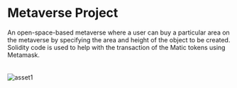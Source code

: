 # Metaverse Project
An open-space-based metaverse where a user can buy a particular area on the metaverse by specifying the area and height of the object to be created.<br/>
Solidity code is used to help with the transaction of the Matic tokens using Metamask.<br/><br/><br/>
![asset1](https://github.com/NishanthRN/Metaverse/assets/83583999/b2afd679-d39e-4323-9260-659fe8a8944a)
